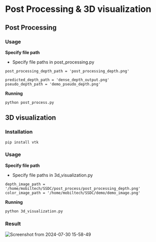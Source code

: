 # Post Processing & 3D visualization

## Post Processing

### Usage

**Specify file path**

- Specify file paths in post_processing.py
  
```
post_processing_depth_path = 'post_processing_depth.png'

predicted_depth_path = 'dense_depth_output.png'
pseudo_depth_path = 'demo_pseudo_depth.png'

```

**Running**

```
python post_process.py
```

## 3D visualization

### Installation

```
pip install vtk
```

### Usage

**Specify file path**

- Specify file paths in 3d_visualization.py
  
```
depth_image_path = '/home/mobiltech/SSDC/post_process/post_processing_depth.png'
color_image_path = '/home/mobiltech/SSDC/demo/demo_image.png'
```

**Running**

```
python 3d_visualization.py
```
### Result

![Screenshot from 2024-07-30 15-58-49](https://github.com/user-attachments/assets/7c1151c1-2bb8-4cc7-a348-06a86f318f38)

